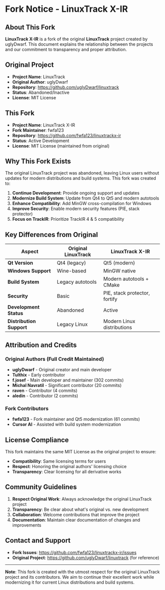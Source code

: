 # Fork Notice - LinuxTrack X-IR

## About This Fork

**LinuxTrack X-IR** is a fork of the original **LinuxTrack** project created by uglyDwarf. This document explains the relationship between the projects and our commitment to transparency and proper attribution.

## Original Project

- **Project Name**: LinuxTrack
- **Original Author**: uglyDwarf
- **Repository**: https://github.com/uglyDwarf/linuxtrack
- **Status**: Abandoned/Inactive
- **License**: MIT License

## This Fork

- **Project Name**: LinuxTrack X-IR
- **Fork Maintainer**: fwfa123
- **Repository**: https://github.com/fwfa123/linuxtrackx-ir
- **Status**: Active Development
- **License**: MIT License (maintained from original)

## Why This Fork Exists

The original LinuxTrack project was abandoned, leaving Linux users without updates for modern distributions and build systems. This fork was created to:

1. **Continue Development**: Provide ongoing support and updates
2. **Modernize Build System**: Update from Qt4 to Qt5 and modern autotools
3. **Enhance Compatibility**: Add MinGW cross-compilation for Windows
4. **Improve Security**: Enable modern security features (PIE, stack protector)
5. **Focus on TrackIR**: Prioritize TrackIR 4 & 5 compatibility

## Key Differences from Original

| Aspect | Original LinuxTrack | LinuxTrack X-IR |
|--------|-------------------|-----------------|
| **Qt Version** | Qt4 (legacy) | Qt5 (modern) |
| **Windows Support** | Wine-based | MinGW native |
| **Build System** | Legacy autotools | Modern autotools + CMake |
| **Security** | Basic | PIE, stack protector, fortify |
| **Development Status** | Abandoned | Active |
| **Distribution Support** | Legacy Linux | Modern Linux distributions |

## Attribution and Credits

### Original Authors (Full Credit Maintained)
- **uglyDwarf** - Original creator and main developer
- **Tulthix** - Early contributor
- **f.josef** - Main developer and maintainer (302 commits)
- **Michal Navratil** - Significant contributor (20 commits)
- **raven** - Contributor (4 commits)
- **aledin** - Contributor (2 commits)

### Fork Contributors
- **fwfa123** - Fork maintainer and Qt5 modernization (61 commits)
- **Cursor AI** - Assisted with build system modernization

## License Compliance

This fork maintains the same MIT License as the original project to ensure:
- **Compatibility**: Same licensing terms for users
- **Respect**: Honoring the original authors' licensing choice
- **Transparency**: Clear licensing for all derivative works

## Community Guidelines

1. **Respect Original Work**: Always acknowledge the original LinuxTrack project
2. **Transparency**: Be clear about what's original vs. new development
3. **Collaboration**: Welcome contributions that improve the project
4. **Documentation**: Maintain clear documentation of changes and improvements

## Contact and Support

- **Fork Issues**: https://github.com/fwfa123/linuxtrackx-ir/issues
- **Original Project**: https://github.com/uglyDwarf/linuxtrack (for reference)

---

**Note**: This fork is created with the utmost respect for the original LinuxTrack project and its contributors. We aim to continue their excellent work while modernizing it for current Linux distributions and build systems. 